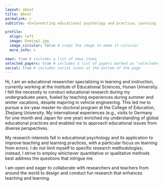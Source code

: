 ```yaml
---
layout: about
title: About
permalink: /
subtitle: <b>Connecting educational psychology and practice; Learning from errors</b>

profile:
  align: left
  image: Enming1.jpg
  image_circular: false # crops the image to make it circular
  more_info: >

news: true # includes a list of news items
selected_papers: true # includes a list of papers marked as "selected={true}"
social: true # includes social icons at the bottom of the page
---
```


Hi, I am an educational researcher specializing in learning and instruction, currently working at the Institute of Educational Sciences, Hunan University. I felt the necessity to conduct educational research during my undergraduate years, fueled by teaching experiences during summer and winter vacations, despite majoring in vehicle engineering. This led me to pursue a six-year master-to-doctoral program at the College of Education, Zhejiang University. My international experiences (e.g., visits to Germany for one month and Japan for one year) enriched my understanding of global educational practices and enabled me to approach educational issues from diverse perspectives.

My research interests fall in educational psychology and its application to improve teaching and learning practices, with a particular focus on learning from errors. I do not limit myself to specific research methodologies; instead, I strive to employ whichever quantitative or qualitative methods best address the questions that intrigue me.

I am open and eager to collaborate with researchers and teachers from around the world to design and conduct fun research that enhances teaching and learning.